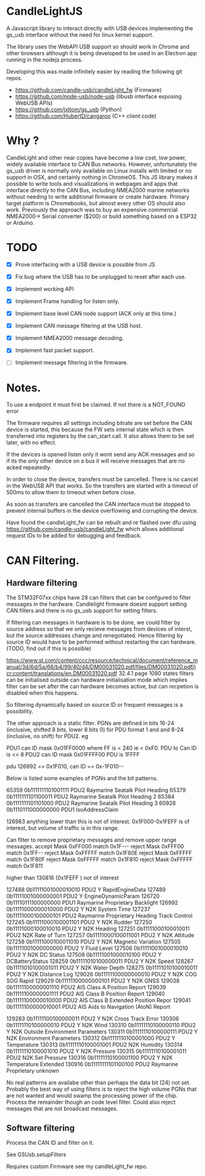 # CandleLightJS

A Javascript library to interact directly with USB devices implementing the gs_usb interface without the need for linux kernel support.

The library uses the WebAPI USB support so should work in Chrome and other browsers although it is being developed to be used in an Electron app running in the nodejs process.

Developing this was made infinitely easier by reading the following git repos.

* https://github.com/candle-usb/candleLight_fw (Firmware)
* https://github.com/node-usb/node-usb (libusb interface exposing WebUSB APIs)
* https://github.com/jxltom/gs_usb (Python)
* https://github.com/HubertD/cangaroo (C++ client code)


# Why ?

CandleLight and other near copies have become a low cost, low power, widely available interface to CAN Bus 
networks. However, unfortunately the gs_usb driver is normally only available on Linux installs with limited or
no support in OSX, and certainly nothing in ChromeOS. This JS library makes it possible to write tools and
visualizations in webpages and apps that interface directly to the CAN Bus, including NMEA2000 marine networks
without needing to write additional firmware or create hardware. Primary target platform is Chromebooks, but
almost every other OS should also work. Previously the approach was to buy an expensive commercial NMEA2000->
Serial converter ($200) or build something based on a ESP32 or Arduino.


# TODO

* [x] Prove interfacing with a USB device is possible from JS
* [x] Fix bug where the USB has to be unplugged to reset after each use.
* [x] Implement working API
* [x] Implement Frame handling for listen only.
* [x] Implement base level CAN node support (ACK only at this time.)
* [x] Implement CAN message filtering at the USB host.
* [x] Implement NMEA2000 message decoding.
* [x] Implement fast packet support.
* [ ] Implement message filtering in the firmware.


# Notes.

To use a endpoint it must first be claimed. If not there is a NOT_FOUND error

The firmware requires all settings including bitrate are set before the CAN device is started, this because the FW sets internal state which is then transferred into registers by the can_start call. It also allows
them to be set later, with no effect.

If the devices is opened listen only it wont send any ACK messages and so if its the only other device on a bus
it will receive messages that are no acked repeatedly.


In order to close  the device, transfers must be cancelled. There is no cancel in the WebUSB API that works. So
the transfers are started with a timeout of 500ms to allow them to timeout when before close.

As soon as transfers are cancelled the CAN interface must be stopped to prevent internal buffers in the device overflowing and corrupting the device.

Have found the candleLight_fw can be rebuilt and re flashed over dfu using https://github.com/candle-usb/candleLight_fw which allows additional request IDs to be added for debugging and feedback. 

# CAN Filtering. 

## Hardware filtering

The STM32F07xx chips have 28 can filters that can be confgured to filter messages in the hardware. Candlelight firmware doesnt support setting CAN filters and there is no gs_usb support for setting filters.

If filtering can messages in hardware is to be done, we could filter by source address so that we
only recieve messages from devices of interst, but the source addresses change and renegotiated.
Hence filtering by source ID would have to be performed without restarting the can hardware. 
(TODO, find out if this is possible)

https://www.st.com/content/ccc/resource/technical/document/reference_manual/3d/6d/5a/66/b4/99/40/d4/DM00031020.pdf/files/DM00031020.pdf/jcr:content/translations/en.DM00031020.pdf
32.4.1 page 1080 states filters can be initialised outside can hardware initialisation mode which implies filter can be set after the can hardware becomes active, but can recpetion is disabled when this happens.

So filtering dynamically based on source ID or frequent messages is a possibility.


The other approach is a static filter. PGNs are defined in bits 16-24 (inclusive, shifted 8 bits, lower 8 bits 0) for PDU format 1 and and 8-24 (inclusive, no shift) for PDU2.
eg

PDU1 can ID mask   0x01FF0000  where   FF is < 240 ie < 0xF0. PDU to Can ID is << 8
PDU2 can ID mask   0x01FFFF00  PDU is 1FFFF

pdu 126992 == 0x1F010, can ID == 0x-1F010--

Below is listed some examples of PGNs and the bit patterns.

65359   0b1111111101001111 PDU2  Raymarine Seatalk Pilot Heading
65379   0b1111111101100011 PDU2  Raymarine Seatalk Pilot Heading 2
65384   0b1111111101101000 PDU2  Raymarine Seatalk Pilot Heading 3
60928   0b1110111000000000 PDU1  IsoAddressClaim

126983 anything lower than this is not of interest.
0x1F000-0x1FEFF is of interest, but volume of traffic is in this range.

Can filter to remove proprietary messages and remove upper range messages.
accept Mask 0xFF000 match 0x1F---
reject Mask 0xFFF00 match 0x1FF--
reject Mask 0xFFFFF match 0x1F80E
reject Mask 0xFFFFF match 0x1F80F
reject Mask 0xFFFFF match 0x1F810
reject Mask 0xFFFFF match 0x1F811





higher than 130816 (0x1FEFF ) not of interest 



127488 0b11111001000010010 PDU2 Y  RapidEngineData
127489 0b11111001000000001 PDU2 Y  EngineDynamicParam
126720 0b11110111100000000 PDU1   Raymarine Proprietary Backlight
126992 0b11111000000010000 PDU2 Y  N2K System Time
127237 0b11111000100000101 PDU2   Raymarine Proprietary Heading Track Control
127245 0b11111000100001101 PDU2 Y  N2K Rudder
127250 0b11111000100010010 PDU2 Y  N2K Heading
127251 0b11111000100010011 PDU2   N2K Rate of Turn
127257 0b11111000100011001 PDU2 Y N2K Attitude
127258 0b11111000100011010 PDU2 Y N2K Magnetic Variation
127505 0b11111001000000000 PDU2 Y Fluid Level
127506 0b11111001000010010 PDU2 Y N2K DC Status
127508 0b11111001000010100 PDU2 Y DCBatteryStatus
128259 0b11111010100000011 PDU2 Y N2K Speed
128267 0b11111010100001011 PDU2 Y N2K Water Depth
128275 0b11111010100010011 PDU2 Y N2K Distance Log
129026 0b11111100000000010 PDU2 Y N2K COG SOG Rapid
129029 0b11111100000000101 PDU2 Y N2K GNSS
129038 0b11111100000001110 PDU2   AIS Class A Position Report
129039 0b11111100000001111 PDU2   AIS Class B Position Report
129040 0b11111100000010000 PDU2   AIS Class B Extended Position Repor
129041 0b11111100000010001 PDU2   AIS Aids to Navigation (AtoN) Report

129283 0b11111100100000011 PDU2 Y N2K Cross Track Error
130306 0b11111110100000010 PDU2 Y N2K Wind
130310 0b11111110100000110 PDU2 Y N2K Outside Environment Parameters
130311 0b11111110100000111 PDU2 Y N2K Environment Parameters
130312 0b11111110100001000 PDU2 Y Temperature
130313 0b11111110100001001 PDU2   N2K Humidity
130314 0b11111110100001010 PDU2 Y N2K Pressure
130315 0b11111110100001011 PDU2   N2K Set Pressure
130316 0b11111110100001100 PDU2 Y N2K Temperature Extended
130916 0b11111111101100100 PDU2  Raymarine Proprietary unknown

No real patterns are availabe other than perhaps the data bit (24) not set.
Probably the best way of using filters is to reject the high volume PGNs that are not wanted and would swamp the processing power of the chip. Process the remainder though an code level filter.
Could also reject messages that are not broadcast messages. 


## Software filtering

Process the CAN ID and filter on it. 

See GSUsb.setupFilters

Requires custom Firmware see my candleLight_fw repo.


